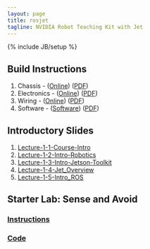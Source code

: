 ```yaml
---
layout: page
title: rosjet
tagline: NVIDIA Robot Teaching Kit with Jet
---
```

{% include JB/setup %}


## Build Instructions

1. Chassis - ([Online](chassis)) ([PDF](static/documents/chassis.pdf))
2. Electronics - ([Online](electronics)) ([PDF](static/documents/electronics.pdf))
3. Wiring - ([Online](wiring)) ([PDF](static/documents/wiring.pdf))
4. Software - ([Software](software)) ([PDF](static/documents/software.pdf))

## Introductory Slides

1. [Lecture-1-1-Course-Intro](static/slides/Lecture-1-1-Course-Intro.pptx)
3. [Lecture-1-2-Intro-Robotics](static/slides/Lecture-1-2-Intro-Robotics.pptx)
4. [Lecture-1-3-Intro-Jetson-Toolkit](static/slides/Lecture-1-3-Intro-Jetson-Toolkit.pptx)
5. [Lecture-1-4-Jet_Overview](static/slides/Lecture-1-4-Jet_Overview.pptx)
6. [Lecture-1-5-Intro_ROS](static/slides/Lecture-1-5-Intro_ROS.pptx)

## Starter Lab: Sense and Avoid

### [Instructions](static/labs/lab2/lab2.pdf)

### [Code](static/labs/lab2/lab2_sense_and_avoid-code.zip)
